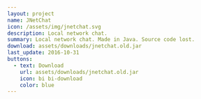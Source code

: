 ```yaml
---
layout: project
name: JNetChat
icon: /assets/img/jnetchat.svg
description: Local network chat.
summary: Local network chat. Made in Java. Source code lost.
download: assets/downloads/jnetchat.old.jar
last_update: 2016-10-31
buttons:
  - text: Download
    url: assets/downloads/jnetchat.old.jar
    icon: bi bi-download
    color: blue
---
```

